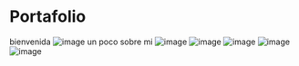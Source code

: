 # Portafolio
bienvenida
![image](https://github.com/sarahijs/portafolio/assets/140031430/5ef7791b-4eb8-4e88-a7d7-2dbc8a225901)
un poco sobre mi
![image](https://github.com/sarahijs/portafolio/assets/140031430/049b31e1-fcba-45fd-99e6-e1317b68dc8b)
![image](https://github.com/sarahijs/portafolio/assets/140031430/f8c932d8-2092-4b14-8734-1b53393c2a95)
![image](https://github.com/sarahijs/portafolio/assets/140031430/13f0f5ea-7f4a-42ef-8478-a4eeec29b6c8)
![image](https://github.com/sarahijs/portafolio/assets/140031430/5ff55e3d-f09d-47e7-b8a5-ee2b5ef7cb00)
![image](https://github.com/sarahijs/portafolio/assets/140031430/04e56c50-f53b-47a9-91c2-1fd394b60c41)








